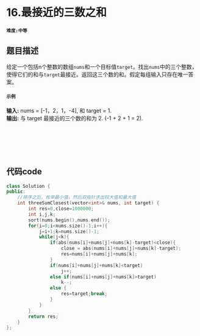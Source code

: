 # 16.最接近的三数之和
#### `难度:中等`
## 题目描述
给定一个包括n个整数的数组`nums`和一个目标值`target`。找出`nums`中的三个整数，使得它们的和与`target`最接近。返回这三个数的和。假定每组输入只存在唯一答案。

#### `示例`
**输入:** nums = [-1，2，1，-4], 和 target = 1.   
**输出:** 与 target 最接近的三个数的和为 2. (-1 + 2 + 1 = 2).  
<br>
<br>
<br>
<br>
<br>


## 代码code
```C++
class Solution {
public:
    //排序之后，枚举最小值，然后双指针求出较大值和最大值
    int threeSumClosest(vector<int>& nums, int target) {
        int res=0,close=1000000;
        int i,j,k;
        sort(nums.begin(),nums.end());
        for(i=0;i<nums.size()-1;i++){
            j=i+1;k=nums.size()-1;
            while(j<k){
                if(abs(nums[i]+nums[j]+nums[k]-target)<close){
                    close = abs(nums[i]+nums[j]+nums[k]-target);
                    res=nums[i]+nums[j]+nums[k];
                }
                if(nums[i]+nums[j]+nums[k]<target)
                    j++;
                else if(nums[i]+nums[j]+nums[k]>target)
                    k--;
                else {
                    res=target;break;
                }
            }
        }
        return res;
    }
};
```

